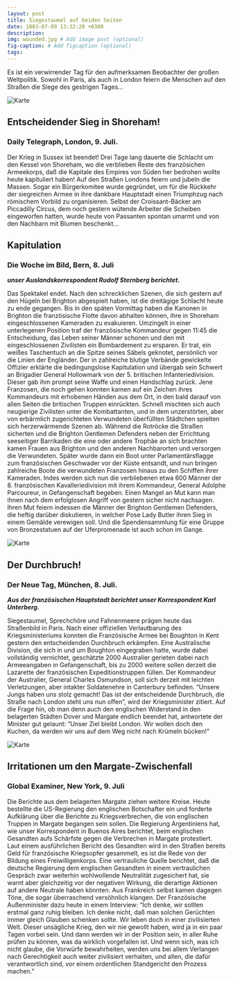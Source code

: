 ```yaml
---
layout: post
title: Siegestaumel auf beiden Seiten
date: 1883-07-09 13:32:20 +0300
description: 
img: wounded.jpg # Add image post (optional)
fig-caption: # Add figcaption (optional)
tags: 
---
```


Es ist ein verwirrender Tag für den aufmerksamen Beobachter der großen Weltpolitik. Sowohl in Paris, als auch in London feiern die Menschen auf den Straßen die Siege des gestrigen Tages...

![Karte]({{site.baseurl}}/assets/img/brighton9jul.jpg)

## Entscheidender Sieg in Shoreham!

### Daily Telegraph, London, 9. Juli.

Der Krieg in Sussex ist beendet! Drei Tage lang dauerte die Schlacht um den Kessel von Shoreham, wo die verblieben Reste des französichen Armeekorps, daß die Kapitale des Empires von Süden her bedrohen wollte heute kapituliert haben! Auf den Straßen Londons feiern und jubeln die Massen. Sogar ein Bürgerkomitee wurde gegründet, um für die Rückkehr der siegreichen Armee in ihre dankbare Hauptstadt einen Triumphzug nach römischem Vorbild zu organisieren. Selbst der Croissant-Bäcker am Piccadilly Circus, dem noch gestern wütende Arbeiter die Scheiben eingeworfen hatten, wurde heute von Passanten spontan umarmt und von den Nachbarn mit Blumen beschenkt...


## Kapitulation

### Die Woche im Bild, Bern, 8. Juli
***unser Auslandskorrespondent Rudolf Sternberg berichtet.***

Das Spektakel endet. Nach den schrecklichen Szenen, die sich gestern auf den Hügeln bei Brighton abgespielt haben, ist die dreitägige Schlacht heute zu ende gegangen. Bis in den späten Vormittag haben die Kanonen in Brighton die französische Flotte davon abhalten können, ihre in Shoreham eingeschlossenen Kameraden zu evakuieren. Umzingelt in einer unterlegenen Position traf der französische Kommandeur gegen 11:45 die Entscheidung, das Leben seiner Männer schonen und den mit eingeschlossenen Zivilisten ein Bombardement zu ersparen. Er trat, ein weißes Taschentuch an die Spitze seines Säbels geknotet, persönlich vor die Linien der Engländer. Der in zahlreiche blutige Verbände gewickelte Offizier erklärte die bedingungslose Kapitulation und übergab sein Schwert an Brigadier General Hollowmark von der 5. britischen Infanteriedivision. Dieser gab ihm prompt seine Waffe und einen Handschlag zurück. Jene Franzosen, die noch gehen konnten kamen auf ein Zeichen ihres Kommandeurs mit erhobenen Händen aus dem Ort, in den bald darauf von allen Seiten die britischen Truppen einrückten. Schnell mischten sich auch neugierige Zivilisten unter die Kombattanten, und in dem unzerstörten, aber von erbärmlich zugerichteten Verwundeten überfüllten Städtchen spielten sich herzerwärmende Szenen ab. Während die Rotröcke die Straßen sicherten und die Brighton Gentlemen Defenders neben der Errichtung seeseitiger Barrikaden die eine oder andere Trophäe an sich brachten kamen Frauen aus Brighton und den anderen Nachbarorten und versorgen die Verwundeten. Später wurde dann ein Boot unter Parlamentärsflagge zum französischen Geschwader vor der Küste entsandt, und nun bringen zahlreiche Boote die verwundeten Franzosen hinaus zu den Schiffen ihrer Kameraden. Indes werden sich nun die verbliebenen etwa 600 Männer der 8. französischen Kavalleriedivision mit ihrem Kommandeur, General Adolphe Parcoureur, in Gefangenschaft begeben. Einen Mangel an Mut kann man ihnen nach dem erfolglosen Angriff von gestern sicher nicht nachsagen. Ihren Mut feiern indessen die Männer der Brighton Gentlemen Defenders, die heftig darüber diskutieren, in welcher Pose Lady Butler ihren Sieg in einem Gemälde verewigen soll. Und die Spendensammlung für eine Gruppe von Bronzestatuen auf der Uferpromenade ist auch schon im Gange.

![Karte]({{site.baseurl}}/assets/img/boughton9jul.jpg)

## Der Durchbruch!

### Der Neue Tag, München, 8. Juli.

***Aus der französischen Hauptstadt berichtet unser Korrespondent Karl Unterberg.***

Siegestaumel, Sprechchöre und Fahnenmeere prägen heute das Straßenbild in Paris. Nach einer offiziellen Verlautbarung des Kriegsministeriums konnten die Französische Armee bei Boughton in Kent gestern den entscheidenden Durchbruch erkämpfen. Eine Australische Division, die sich in und um Boughton eingegraben hatte, wurde dabei vollständig vernichtet, geschätzte 2000 Australier gerieten dabei nach Armeeangaben in Gefangenschaft, bis zu 2000 weitere sollen derzeit die Lazarette der französischen Expeditionstruppen füllen. Der Kommandeur der Australier, General Charles Osmundson, soll sich derzeit mit leichten Verletzungen, aber intakter Soldatenehre in Canterbury befinden. “Unsere Jungs haben uns stolz gemacht! Das ist der entscheidende Durchbruch, die Straße nach London steht uns nun offen”, wird der Kriegsminister zitiert. Auf die Frage hin, ob man denn auch den englischen Widerstand in den belagerten Städten Dover und Margate endlich beendet hat, antwortete der Minister gut gelaunt: ”Unser Ziel bleibt London. Wir wollen doch den Kuchen, da werden wir uns auf dem Weg nicht nach Krümeln bücken!”

![Karte]({{site.baseurl}}/assets/img/margate9jul.jpg)

## Irritationen um den Margate-Zwischenfall

### Global Examiner, New York, 9. Juli

Die Berichte aus dem belagerten Margate ziehen weitere Kreise. Heute bestellte die US-Regierung den englischen Botschafter ein und forderte Aufklärung über die Berichte zu Kriegsverbrechen, die von englischen Truppen in Margate begangen sein sollen. Die Regierung Argentiniens hat, wie unser Korrespondent in Buenos Aires berichtet, beim englischen Gesandten aufs Schärfste gegen die Verbrechen in Margate protestiert. Laut einem ausführlichen Bericht des Gesandten wird in den Straßen bereits Geld für französische Kriegsopfer gesammelt, es ist die Rede von der Bildung eines Freiwilligenkorps. Eine vertrauliche Quelle berichtet, daß die deutsche Regierung dem englischen Gesandten in einem vertraulichen Gespräch zwar weiterhin wohlwollende Neutralität zugesichert hat, sie warnt aber gleichzeitig vor der negativen Wirkung, die derartige Aktionen auf andere Neutrale haben könnten. Aus Frankreich selbst kamen dagegen Töne, die sogar überraschend versöhnlich klangen. Der Französische Außenminister dazu heute in einem Interview: “Ich denke, wir sollten erstmal ganz ruhig bleiben. Ich denke nicht, daß man solchen Gerüchten immer gleich Glauben schenken sollte. Wir leben doch in einer zivilisierten Welt. Dieser unsägliche Krieg, den wir nie gewollt haben, wird ja in ein paar Tagen vorbei sein. Und dann werden wir in der Position sein, in aller Ruhe prüfen zu können, was da wirklich vorgefallen ist. Und wenn sich, was ich nicht glaube, die Vorwürfe bewahrheiten, werden uns bei allem Verlangen nach Gerechtigkeit auch weiter zivilisiert verhalten, und allen, die dafür verantwortlich sind, vor einem ordentlichen Standgericht den Prozess machen.”


